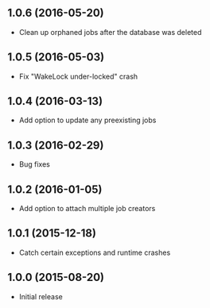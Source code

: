 ## 1.0.6 (2016-05-20)

* Clean up orphaned jobs after the database was deleted

## 1.0.5 (2016-05-03)

* Fix "WakeLock under-locked" crash

## 1.0.4 (2016-03-13)

* Add option to update any preexisting jobs 

## 1.0.3 (2016-02-29)

* Bug fixes

## 1.0.2 (2016-01-05)

* Add option to attach multiple job creators 

## 1.0.1 (2015-12-18)

* Catch certain exceptions and runtime crashes

## 1.0.0 (2015-08-20)

* Initial release
